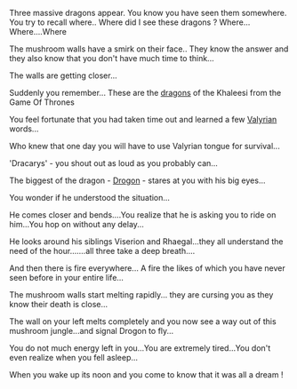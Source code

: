 Three massive dragons appear.
You know you have seen them somewhere. You try to recall where..
Where did I see these dragons ?
Where... Where....Where

The mushroom walls have a smirk on their face..
They know the answer and they also know that you don't have much time to think...

The walls are getting closer...

Suddenly you remember... These are the [dragons](http://gameofthrones.wikia.com/wiki/Dragons) of the Khaleesi from the Game Of Thrones

You feel fortunate that you had taken time out and learned a few [Valyrian](http://gameofthrones.wikia.com/wiki/High_Valyrian) words...

Who knew that one day you will have to use Valyrian tongue for survival...

'Dracarys' - you shout out as loud as you probably can...

The biggest of the dragon - [Drogon](http://gameofthrones.wikia.com/wiki/Drogon) - stares at you with his big eyes...

You wonder if he understood the situation...

He comes closer and bends....You realize that he is asking you to ride on him...You hop on without any delay...

He looks around his siblings Viserion and Rhaegal...they all understand the need of the hour.......all three take a deep breath....

And then there is fire everywhere... A fire the likes of which you have never seen before in your entire life... 

The mushroom walls start melting rapidly... they are cursing you as they know their death is close...

The wall on your left melts completely and you now see a way out of this mushroom jungle...and signal Drogon to fly...

You do not much energy left in you...You are extremely tired...You don't even realize when you fell asleep...

When you wake up its noon and you come to know that it was all a dream !






